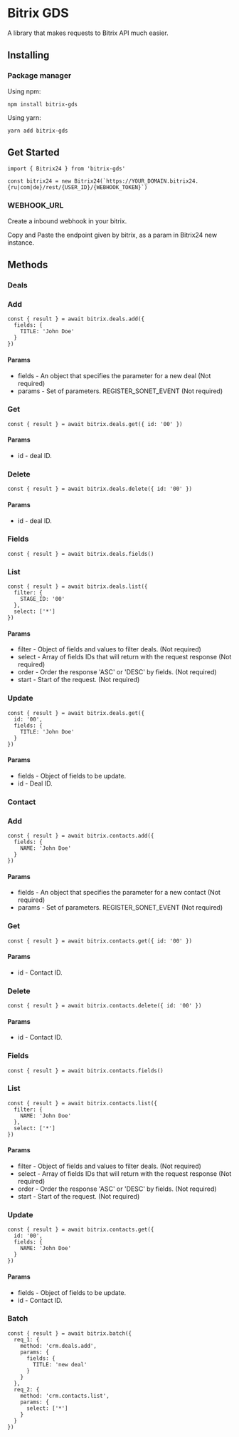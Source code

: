 # Bitrix GDS

A library that makes requests to Bitrix API much easier.

## Installing

### Package manager

Using npm:

```
npm install bitrix-gds
```

Using yarn:

```
yarn add bitrix-gds
```
## Get Started


```
import { Bitrix24 } from 'bitrix-gds'

const bitrix24 = new Bitrix24(`https://YOUR_DOMAIN.bitrix24.{ru|com|de}/rest/{USER_ID}/{WEBHOOK_TOKEN}`)
```

### WEBHOOK_URL
  Create a inbound webhook in your bitrix.

  Copy and Paste the endpoint given by bitrix, as a param in Bitrix24 new instance.

## Methods

### Deals

### Add
```
const { result } = await bitrix.deals.add({ 
  fields: {
    TITLE: 'John Doe'
  }
})
```
#### Params
* fields - An object that specifies the parameter for a new deal (Not required)
* params - Set of parameters. REGISTER_SONET_EVENT (Not required)


### Get
```
const { result } = await bitrix.deals.get({ id: '00' })
```

#### Params
* id - deal ID.

### Delete
```
const { result } = await bitrix.deals.delete({ id: '00' })
```

#### Params
* id - deal ID.

### Fields
```
const { result } = await bitrix.deals.fields()
```

### List
```
const { result } = await bitrix.deals.list({
  filter: {
    STAGE_ID: '00'
  },
  select: ['*']
})
```

#### Params
* filter - Object of fields and values to filter deals. (Not required)
* select - Array of fields IDs that will return with the request response (Not required)
* order - Order the response 'ASC' or 'DESC' by fields. (Not required)
* start - Start of the request. (Not required)

### Update
```
const { result } = await bitrix.deals.get({ 
  id: '00',
  fields: {
    TITLE: 'John Doe'
  }
})
```

#### Params
* fields - Object of fields to be update.
* id - Deal ID.


### Contact

### Add
```
const { result } = await bitrix.contacts.add({ 
  fields: {
    NAME: 'John Doe'
  }
})
```

#### Params
* fields - An object that specifies the parameter for a new contact (Not required)
* params - Set of parameters. REGISTER_SONET_EVENT (Not required)

### Get
```
const { result } = await bitrix.contacts.get({ id: '00' })
```

#### Params
* id - Contact ID.

### Delete
```
const { result } = await bitrix.contacts.delete({ id: '00' })
```

#### Params
* id - Contact ID.

### Fields
```
const { result } = await bitrix.contacts.fields()
```

### List
```
const { result } = await bitrix.contacts.list({
  filter: {
    NAME: 'John Doe'
  },
  select: ['*']
})
```

#### Params
* filter - Object of fields and values to filter deals. (Not required)
* select - Array of fields IDs that will return with the request response (Not required)
* order - Order the response 'ASC' or 'DESC' by fields. (Not required)
* start - Start of the request. (Not required)

### Update
```
const { result } = await bitrix.contacts.get({ 
  id: '00',
  fields: {
    NAME: 'John Doe'
  }
})
```

#### Params
* fields - Object of fields to be update.
* id - Contact ID.

### Batch

```
const { result } = await bitrix.batch({ 
  req_1: {
    method: 'crm.deals.add',
    params: {
      fields: {
        TITLE: 'new deal'
      }
    }
  },
  req_2: {
    method: 'crm.contacts.list',
    params: {
      select: ['*']
    }
  }
})
```